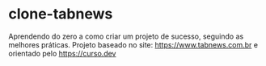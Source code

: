 # clone-tabnews
Aprendendo do zero a como criar um projeto de sucesso, seguindo as melhores práticas. Projeto baseado no site: https://www.tabnews.com.br e orientado pelo https://curso.dev

